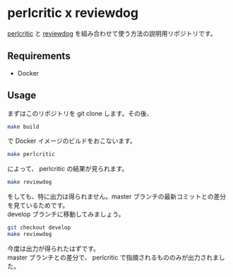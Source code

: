 # perlcritic x reviewdog

[perlcritic](https://metacpan.org/pod/perlcritic) と [reviewdog](https://github.com/reviewdog/reviewdog) を組み合わせて使う方法の説明用リポジトリです。


## Requirements

* Docker


## Usage

まずはこのリポジトリを git clone します。その後、

```sh
make build
```

で Docker イメージのビルドをおこないます。

```sh
make perlcritic
```

によって、 perlcritic の結果が見られます。

```sh
make reviewdog
```

をしても、特に出力は得られません。master ブランチの最新コミットとの差分を見ているためです。  
develop ブランチに移動してみましょう。

```sh
git checkout develop
make reviewdog
```

今度は出力が得られたはずです。  
master ブランチとの差分で、 perlcritic で指摘されるもののみが出力されました。
